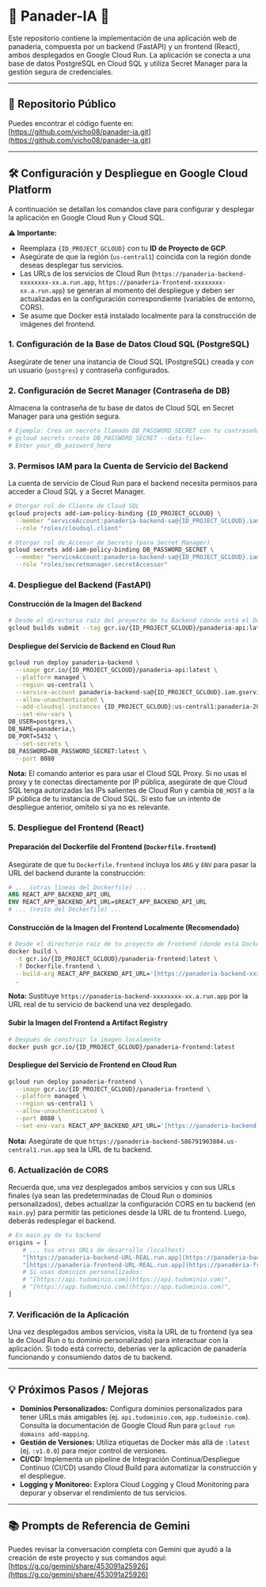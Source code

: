 # 🥐 Panader-IA 🚀

Este repositorio contiene la implementación de una aplicación web de panadería, compuesta por un backend (FastAPI) y un frontend (React), ambos desplegados en Google Cloud Run. La aplicación se conecta a una base de datos PostgreSQL en Cloud SQL y utiliza Secret Manager para la gestión segura de credenciales.

---

## 🔗 Repositorio Público

Puedes encontrar el código fuente en:
[https://github.com/vicho08/panader-ia.git](https://github.com/vicho08/panader-ia.git)

---

## 🛠️ Configuración y Despliegue en Google Cloud Platform

A continuación se detallan los comandos clave para configurar y desplegar la aplicación en Google Cloud Run y Cloud SQL.

**⚠️ Importante:**
* Reemplaza `{ID_PROJECT_GCLOUD}` con tu **ID de Proyecto de GCP**.
* Asegúrate de que la región (`us-central1`) coincida con la región donde deseas desplegar tus servicios.
* Las URLs de los servicios de Cloud Run (`https://panaderia-backend-xxxxxxxx-xx.a.run.app`, `https://panaderia-frontend-xxxxxxxx-xx.a.run.app`) se generan al momento del despliegue y deben ser actualizadas en la configuración correspondiente (variables de entorno, CORS).
* Se asume que Docker está instalado localmente para la construcción de imágenes del frontend.

### 1. Configuración de la Base de Datos Cloud SQL (PostgreSQL)

Asegúrate de tener una instancia de Cloud SQL (PostgreSQL) creada y con un usuario (`postgres`) y contraseña configurados.

### 2. Configuración de Secret Manager (Contraseña de DB)

Almacena la contraseña de tu base de datos de Cloud SQL en Secret Manager para una gestión segura.

```bash
# Ejemplo: Crea un secreto llamado DB_PASSWORD_SECRET con tu contraseña
# gcloud secrets create DB_PASSWORD_SECRET --data-file=-
# Enter your_db_password_here
````

### 3\. Permisos IAM para la Cuenta de Servicio del Backend

La cuenta de servicio de Cloud Run para el backend necesita permisos para acceder a Cloud SQL y a Secret Manager.

```bash
# Otorgar rol de Cliente de Cloud SQL
gcloud projects add-iam-policy-binding {ID_PROJECT_GCLOUD} \
  --member "serviceAccount:panaderia-backend-sa@{ID_PROJECT_GCLOUD}.iam.gserviceaccount.com" \
  --role "roles/cloudsql.client"

# Otorgar rol de Accesor de Secreto (para Secret Manager)
gcloud secrets add-iam-policy-binding DB_PASSWORD_SECRET \
  --member "serviceAccount:panaderia-backend-sa@{ID_PROJECT_GCLOUD}.iam.gserviceaccount.com" \
  --role "roles/secretmanager.secretAccessor"
```

### 4\. Despliegue del Backend (FastAPI)

#### **Construcción de la Imagen del Backend**

```bash
# Desde el directorio raíz del proyecto de tu Backend (donde está el Dockerfile)
gcloud builds submit --tag gcr.io/{ID_PROJECT_GCLOUD}/panaderia-api:latest .
```

#### **Despliegue del Servicio de Backend en Cloud Run**

```bash
gcloud run deploy panaderia-backend \
  --image gcr.io/{ID_PROJECT_GCLOUD}/panaderia-api:latest \
  --platform managed \
  --region us-central1 \
  --service-account panaderia-backend-sa@{ID_PROJECT_GCLOUD}.iam.gserviceaccount.com \
  --allow-unauthenticated \
  --add-cloudsql-instances {ID_PROJECT_GCLOUD}:us-central1:panaderia-2025-07-22 \
  --set-env-vars \
DB_USER=postgres,\
DB_NAME=panaderia,\
DB_PORT=5432 \
  --set-secrets \
DB_PASSWORD=DB_PASSWORD_SECRET:latest \
  --port 8080
```

**Nota:** El comando anterior es para usar el Cloud SQL Proxy. Si no usas el proxy y te conectas directamente por IP pública, asegúrate de que Cloud SQL tenga autorizadas las IPs salientes de Cloud Run y cambia `DB_HOST` a la IP pública de tu instancia de Cloud SQL. Si esto fue un intento de despliegue anterior, omítelo si ya no es relevante.

### 5\. Despliegue del Frontend (React)

#### **Preparación del Dockerfile del Frontend (`Dockerfile.frontend`)**

Asegúrate de que tu `Dockerfile.frontend` incluya los `ARG` y `ENV` para pasar la URL del backend durante la construcción:

```dockerfile
# ... (otras líneas del Dockerfile) ...
ARG REACT_APP_BACKEND_API_URL
ENV REACT_APP_BACKEND_API_URL=$REACT_APP_BACKEND_API_URL
# ... (resto del Dockerfile) ...
```

#### **Construcción de la Imagen del Frontend Localmente (Recomendado)**

```bash
# Desde el directorio raíz de tu proyecto de Frontend (donde está Dockerfile.frontend)
docker build \
  -t gcr.io/{ID_PROJECT_GCLOUD}/panaderia-frontend:latest \
  -f Dockerfile.frontend \
  --build-arg REACT_APP_BACKEND_API_URL='[https://panaderia-backend-xxxxxxxx-xx.a.run.app](https://panaderia-backend-xxxxxxxx-xx.a.run.app)' \ # Actualiza con la URL real de tu backend
  .
```

**Nota:** Sustituye `https://panaderia-backend-xxxxxxxx-xx.a.run.app` por la URL real de tu servicio de backend una vez desplegado.

#### **Subir la Imagen del Frontend a Artifact Registry**

```bash
# Después de construir la imagen localmente
docker push gcr.io/{ID_PROJECT_GCLOUD}/panaderia-frontend:latest
```

#### **Despliegue del Servicio de Frontend en Cloud Run**

```bash
gcloud run deploy panaderia-frontend \
  --image gcr.io/{ID_PROJECT_GCLOUD}/panaderia-frontend \
  --platform managed \
  --region us-central1 \
  --allow-unauthenticated \
  --port 8080 \
  --set-env-vars REACT_APP_BACKEND_API_URL='[https://panaderia-backend-586791903884.us-central1.run.app](https://panaderia-backend-586791903884.us-central1.run.app)' # Opcional si ya se "horneó" en el build-arg
```

**Nota:** Asegúrate de que `https://panaderia-backend-586791903884.us-central1.run.app` sea la URL de tu backend.

### 6\. Actualización de CORS

Recuerda que, una vez desplegados ambos servicios y con sus URLs finales (ya sean las predeterminadas de Cloud Run o dominios personalizados), debes actualizar la configuración CORS en tu backend (en `main.py`) para permitir las peticiones desde la URL de tu frontend. Luego, deberás redesplegar el backend.

```python
# En main.py de tu backend
origins = [
    # ... tus otras URLs de desarrollo (localhost) ...
    "[https://panaderia-backend-URL-REAL.run.app](https://panaderia-backend-URL-REAL.run.app)", # URL real de tu propio backend
    "[https://panaderia-frontend-URL-REAL.run.app](https://panaderia-frontend-URL-REAL.run.app)", # URL real de tu frontend
    # Si usas dominios personalizados:
    # "[https://api.tudominio.com](https://api.tudominio.com)",
    # "[https://app.tudominio.com](https://app.tudominio.com)",
]
```

### 7\. Verificación de la Aplicación

Una vez desplegados ambos servicios, visita la URL de tu frontend (ya sea la de Cloud Run o tu dominio personalizado) para interactuar con la aplicación. Si todo está correcto, deberías ver la aplicación de panadería funcionando y consumiendo datos de tu backend.

-----

## 💡 Próximos Pasos / Mejoras

  * **Dominios Personalizados:** Configura dominios personalizados para tener URLs más amigables (ej. `api.tudominio.com`, `app.tudominio.com`). Consulta la documentación de Google Cloud Run para `gcloud run domains add-mapping`.
  * **Gestión de Versiones:** Utiliza etiquetas de Docker más allá de `:latest` (ej. `:v1.0.0`) para mejor control de versiones.
  * **CI/CD:** Implementa un pipeline de Integración Continua/Despliegue Continuo (CI/CD) usando Cloud Build para automatizar la construcción y el despliegue.
  * **Logging y Monitoreo:** Explora Cloud Logging y Cloud Monitoring para depurar y observar el rendimiento de tus servicios.

-----

## 📚 Prompts de Referencia de Gemini

Puedes revisar la conversación completa con Gemini que ayudó a la creación de este proyecto y sus comandos aquí:
[https://g.co/gemini/share/453091a25926](https://g.co/gemini/share/453091a25926)

```
